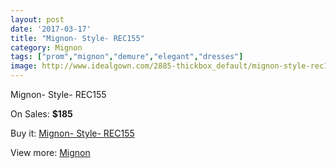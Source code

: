 ```yaml
---
layout: post
date: '2017-03-17'
title: "Mignon- Style- REC155"
category: Mignon
tags: ["prom","mignon","demure","elegant","dresses"]
image: http://www.idealgown.com/2885-thickbox_default/mignon-style-rec155.jpg
---
```

Mignon- Style- REC155

On Sales: **$185**
<a href="https://www.idealgown.com/en/mignon/1367-mignon-style-rec155.html"><amp-img layout="responsive" width="600" height="600" src="//www.idealgown.com/2885-thickbox_default/mignon-style-rec155.jpg" alt="Mignon- Style- REC155 0" /></a>

Buy it: [Mignon- Style- REC155](https://www.idealgown.com/en/mignon/1367-mignon-style-rec155.html "Mignon- Style- REC155")

View more: [Mignon](https://www.idealgown.com/en/17-mignon "Mignon")